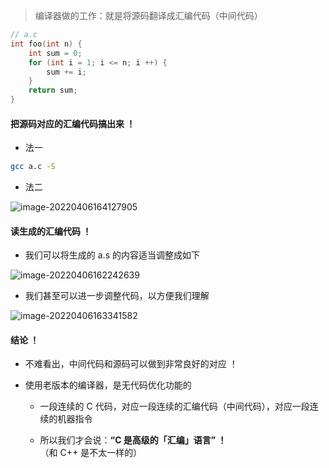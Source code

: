 > 编译器做的工作：就是将源码翻译成汇编代码（中间代码）

```c
// a.c
int foo(int n) {
	int sum = 0;
	for (int i = 1; i <= n; i ++) {
		sum += i;
	}
	return sum;
}
```

#### 把源码对应的汇编代码搞出来 ！

- 法一

```bash
gcc a.c -S
```

- 法二

![image-20220406164127905](https://aliyun-oss-lpj.oss-cn-qingdao.aliyuncs.com/images/by-picgo/image-20220406164127905.png)

#### 读生成的汇编代码 ！

- 我们可以将生成的 a.s 的内容适当调整成如下

![image-20220406162242639](https://aliyun-oss-lpj.oss-cn-qingdao.aliyuncs.com/images/by-picgo/image-20220406162242639.png)

- 我们甚至可以进一步调整代码，以方便我们理解

![image-20220406163341582](https://aliyun-oss-lpj.oss-cn-qingdao.aliyuncs.com/images/by-picgo/image-20220406163341582.png)

#### 结论 ！

- 不难看出，中间代码和源码可以做到非常良好的对应 ！

- 使用老版本的编译器，是无代码优化功能的

	- 一段连续的 C 代码，对应一段连续的汇编代码（中间代码），对应一段连续的机器指令

	- 所以我们才会说：**“C 是高级的「汇编」语言” ！**（和 C++ 是不太一样的）
